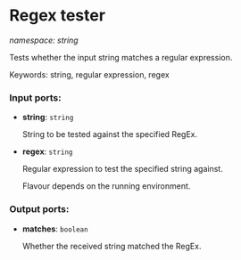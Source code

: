 # Regex tester

_namespace: string_

Tests whether the input string matches a regular expression.

Keywords: string, regular expression, regex

### Input ports:

* __string__: ` string `

    String to be tested against the specified RegEx.


* __regex__: ` string `

    Regular expression to test the specified string against.
    
    Flavour depends on the running environment.

### Output ports:

* __matches__: ` boolean `

    Whether the received string matched the RegEx.

